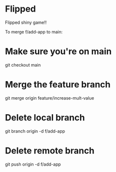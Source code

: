 # Flipped
Flipped shiny game!!

To merge f/add-app to main:

# Make sure you're on main
git checkout main

# Merge the feature branch
git merge origin feature/increase-mult-value

# Delete local branch
git branch origin -d f/add-app

# Delete remote branch
git push origin -d f/add-app